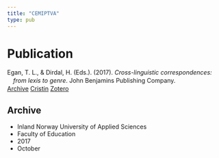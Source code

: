 ```yaml
---
title: "CEMIPTVA"
type: pub
---
```

<h1>Publication</h1>
<article id="csl-bib-container-CEMIPTVA" class="csl-bib-container">
  <div class="csl-bib-body" style="line-height: 1.35; padding-left: 1em; text-indent:-1em;">
  <div class="csl-entry">Egan, T. L., &amp; Dirdal, H. (Eds.). (2017). <i>Cross-linguistic correspondences: from lexis to genre</i>. John Benjamins Publishing Company.</div>
</div>
  <div class="csl-bib-buttons">
    <a href="#taxonomy-article-CEMIPTVA" class="csl-bib-button">Archive</a>
    <a href="https://app.cristin.no/results/show.jsf?id=1501317" alt="Cristin URL" class="csl-bib-button">Cristin</a>
    <a href="http://zotero.org/groups/5402882/items/CEMIPTVA" alt="Zotero URL" class="csl-bib-button">Zotero</a>
  </div>
  <div id="csl-bib-meta-container-CEMIPTVA"></div>
</article>
<div id="csl-bib-meta-CEMIPTVA" class="csl-bib-meta">
  <article id="taxonomy-article-CEMIPTVA" class="taxonomy-article">
    <h1>Archive</h1>
    <ul>
      <li>Inland Norway University of Applied Sciences</li>
      <li>Faculty of Education</li>
      <li>2017</li>
      <li>October</li>
    </ul>
  </article>
</div>
